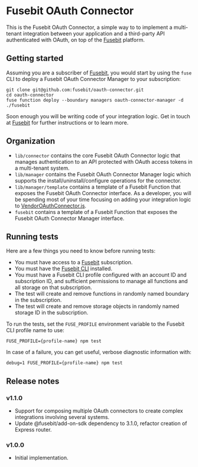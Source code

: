 # Fusebit OAuth Connector

This is the Fusebit OAuth Connector, a simple way to to implement a multi-tenant integration between your application and a third-party API authenticated with OAuth, on top of the [Fusebit](https://fusebit.io) platform.

## Getting started

Assuming you are a subscriber of [Fusebit](https://fusebit.io), you would start by using the `fuse` CLI to deploy a Fusebit OAuth Connector Manager to your subscription:

```
git clone git@github.com:fusebit/oauth-connector.git
cd oauth-connector
fuse function deploy --boundary managers oauth-connector-manager -d ./fusebit
```

Soon enough you will be writing code of your integration logic. Get in touch at [Fusebit](https://fusebit.io) for further instructions or to learn more.

## Organization

-   `lib/connector` contains the core Fusebit OAuth Connector logic that manages authentication to an API protected with OAuth access tokens in a multi-tenant system.
-   `lib/manager` contains the Fusebit OAuth Connector Manager logic which supports the install/uninstall/configure operations for the connector.
-   `lib/manager/template` contains a template of a Fusebit Function that exposes the Fusebit OAuth Connector interface. As a developer, you will be spending most of your time focusing on adding your integration logic to [VendorOAuthConnector.js](https://github.com/fusebit/oauth-connector/blob/main/lib/manager/template/VendorOAuthConnector.js).
-   `fusebit` contains a template of a Fusebit Function that exposes the Fusebit OAuth Connector Manager interface.

## Running tests

Here are a few things you need to know before running tests:

-   You must have access to a [Fusebit](https://fusebit.io) subscription.
-   You must have the [Fusebit CLI](https://fusebit.io/docs/reference/fusebit-cli/) installed.
-   You must have a Fusebit CLI profile configured with an account ID and subscription ID, and sufficient permissions to manage all functions and all storage on that subscription.
-   The test will create and remove functions in randomly named boundary in the subscription.
-   The test will create and remove storage objects in randomly named storage ID in the subscription.

To run the tests, set the `FUSE_PROFILE` environment variable to the Fusebit CLI profile name to use:

```
FUSE_PROFILE={profile-name} npm test
```

In case of a failure, you can get useful, verbose diagnostic information with:

```
debug=1 FUSE_PROFILE={profile-name} npm test
```

## Release notes

### v1.1.0

-   Support for composing multiple OAuth connectors to create complex integrations involving several systems.
-   Update @fusebit/add-on-sdk dependency to 3.1.0, refactor creation of Express router.

### v1.0.0

-   Initial implementation.
